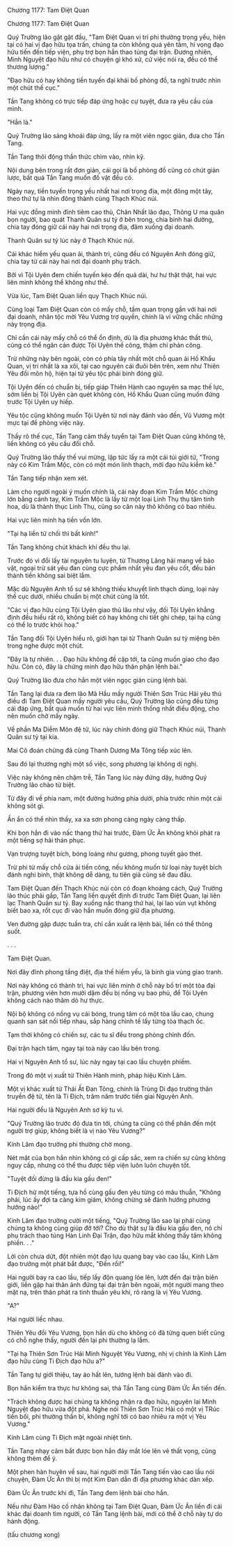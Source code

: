 




Chương 1177: Tam Điệt Quan


Chương 1177: Tam Điệt Quan

Quý Trường lão gật gật đầu, "Tam Điệt Quan vị trí phi thường trọng yếu, hiện tại có hai vị đạo hữu tọa trấn, chúng ta còn không quá yên tâm, hi vọng đạo hữu tiến đến tiếp viện, phụ trợ bọn hắn thao túng đại trận. Đương nhiên, Minh Nguyệt đạo hữu như có chuyện gì khó xử, cứ việc nói ra, đều có thể thương lượng."

"Đạo hữu có hay không tiền tuyến đại khái bố phòng đồ, ta nghĩ trước nhìn một chút thế cục."

Tần Tang không có trực tiếp đáp ứng hoặc cự tuyệt, đưa ra yêu cầu của mình.

"Hẳn là."

Quý Trường lão sảng khoái đáp ứng, lấy ra một viên ngọc giản, đưa cho Tần Tang.

Tần Tang thôi động thần thức chìm vào, nhìn kỹ.

Nội dung bên trong rất đơn giản, cái gọi là bố phòng đồ cũng có chút giản lược, bất quá Tần Tang muốn đồ vật đều có.

Ngày nay, tiền tuyến trọng yếu nhất hai nơi trọng địa, một đông một tây, theo thứ tự là nhìn đông thành cùng Thạch Khúc núi.

Hai vực đồng minh đỉnh tiêm cao thủ, Chân Nhất lão đạo, Thông U ma quân bọn người, bao quát Thanh Quân sư tỷ ở bên trong, chia binh hai đường, chia tay đóng giữ cái này hai nơi trọng địa, đâm xuống đại doanh.

Thanh Quân sư tỷ lúc này ở Thạch Khúc núi.

Cái khác hiểm yếu quan ải, thành trì, cũng đều có Nguyên Anh đóng giữ, chia tay từ cái này hai nơi đại doanh phụ trách.

Bởi vì Tội Uyên đem chiến tuyến kéo đến quá dài, hư hư thật thật, hai vực liên minh không thể không như thế.

Vừa lúc, Tam Điệt Quan liền quy Thạch Khúc núi.

Cùng loại Tam Điệt Quan còn có mấy chỗ, tầm quan trọng gần với hai nơi đại doanh, nhân tộc mời Yêu Vương trợ quyền, chính là vì vững chắc những này trọng địa.

Chỉ cần cái này mấy chỗ có thể ổn định, dù là địa phương khác thất thủ, cũng có thể ngăn cản được Tội Uyên thế công, thậm chí phản công.

Trừ những này bên ngoài, còn có phía tây nhất một chỗ quan ải Hồ Khẩu Quan, vị trí nhất là xa xôi, tại cao nguyên cái đuôi bên trên, xem như Thiên Yêu đồi môn hộ, hiện tại từ yêu tộc phái binh đóng giữ.

Tội Uyên đến có chuẩn bị, tiếp giáp Thiên Hành cao nguyên sa mạc thế lực, sớm liền bị Tội Uyên càn quét không còn, Hồ Khẩu Quan cũng muốn đứng trước Tội Uyên uy hiếp.

Yêu tộc cũng không muốn Tội Uyên từ nơi này đánh vào đến, Vũ Vương một mực tại đề phòng việc này.

Thấy rõ thế cục, Tần Tang cảm thấy tuyển tại Tam Điệt Quan cũng không tệ, liền không có yêu cầu đổi chỗ.

Quý Trường lão thấy thế vui mừng, lập tức lấy ra một cái túi giới tử, "Trong này có Kim Trầm Mộc, còn có một món linh thạch, mời đạo hữu kiểm kê."

Tần Tang tiếp nhận xem xét.

Làm cho người ngoài ý muốn chính là, cái này đoạn Kim Trầm Mộc chừng lớn bằng cánh tay, Kim Trầm Mộc là lấy từ một loại Linh Thụ thụ tâm tinh hoa, dù là thành thục Linh Thụ, cũng so căn này thô không có bao nhiêu.

Hai vực liên minh hạ tiền vốn lớn.

"Tại hạ liền từ chối thì bất kính!"

Tần Tang không chút khách khí đều thu lại.

Trước đó vì đổi lấy tài nguyên tu luyện, từ Thương Lãng hải mang về bảo vật, ngoại trừ sát yêu đan cùng cực phẩm nhất yêu đan yêu cốt, đều bán thành tiền không sai biệt lắm.

Mặc dù Nguyên Anh tổ sư sẽ không thiếu khuyết linh thạch dùng, loại này thế cục dưới, nhiều chuẩn bị một chút cũng là tốt.

"Các vị đạo hữu cùng Tội Uyên giao thủ lâu như vậy, đối Tội Uyên khẳng định đều hiểu rất rõ, không biết có hay không chi tiết ghi chép, tại hạ cũng có thể lo trước khỏi hoạ."

Tần Tang đối Tội Uyên hiểu rõ, giới hạn tại từ Thanh Quân sư tỷ miệng bên trong nghe được một chút.

"Đây là tự nhiên. . . Đạo hữu không đề cập tới, ta cũng muốn giao cho đạo hữu. Còn có, đây là chứng minh đạo hữu thân phận lệnh bài."

Quý Trường lão đưa cho hắn một viên ngọc giản cùng lệnh bài.

Tần Tang lại đưa ra đem lão Mã Hầu mấy người Thiên Sơn Trúc Hải yêu thú điều đi Tam Điệt Quan mấy người yêu cầu, Quý Trường lão cũng đều từng cái đáp ứng, bất quá muốn từ hai vực liên minh thống nhất điều động, cho nên muốn chờ mấy ngày.

Về phần Ma Diễm Môn đệ tử, lúc này chính đóng giữ Thạch Khúc núi, Thanh Quân sư tỷ tại kia.

Mai Cô đoán chừng đã cùng Thanh Dương Ma Tông tiếp xúc lên.

Sau đó lại thương nghị một số việc, song phương lại không dị nghị.

Việc này không nên chậm trễ, Tần Tang lúc này đứng dậy, hướng Quý Trường lão chào từ biệt.

Từ đây đi về phía nam, một đường hướng phía dưới, phía trước nhìn một cái không sót gì.

Ẩn ẩn có thể nhìn thấy, xa xa sơn phong càng ngày càng thấp.

Khi bọn hắn đi vào nấc thang thứ hai trước, Đàm Ức Ân không khỏi phát ra một tiếng sợ hãi thán phục.

Vạn trượng tuyệt bích, bóng loáng như gương, phong tuyết gào thét.

Trừ phi từ mấy chỗ cửa ải tiến công, nếu không muốn từ loại này tuyệt bích đánh nghi binh, thật không dễ dàng, tu tiên giả cũng sẽ đau đầu.

Tam Điệt Quan đến Thạch Khúc núi còn có đoạn khoảng cách, Quý Trường lão thúc phải gấp, Tần Tang liền quyết định đi trước Tam Điệt Quan, lại liên lạc Thanh Quân sư tỷ. Bay xuống nấc thang thứ hai, lại lao vùn vụt không biết bao xa, rốt cục đi vào hắn muốn đóng giữ địa phương.

Ven đường gặp được tuần tra, chỉ cần xuất ra lệnh bài, liền có thể thông suốt.

. . .

Tam Điệt Quan.

Nơi đây đỉnh phong tầng điệt, địa thế hiểm yếu, là binh gia vùng giao tranh.

Nơi này không có thành trì, hai vực liên minh ở chỗ này bố trí một tòa đại trận, phương viên hơn mười dặm đều bị nồng vụ bao phủ, để Tội Uyên không cách nào thăm dò hư thực.

Nội bộ không có nồng vụ cái bóng, trung tâm có một tòa lầu cao, chung quanh san sát nối tiếp nhau, sắp hàng chỉnh tề lấy từng tòa thạch ốc.

Tạm thời không có chiến sự, các tu sĩ đều trong phòng chỉnh đốn.

Đại trận hạch tâm, ngay tại toà này cao lầu bên trong.

Hai vị Nguyên Anh tổ sư, lúc này ngay tại cao lầu chuyện phiếm.

Trong đó một vị xuất từ Thiên Hành minh, pháp hiệu Kính Lâm.

Một vị khác xuất từ Thái Ất Đan Tông, chính là Trùng Di đạo trường thân truyền đệ tử, tên là Ti Địch, trăm năm trước tiến giai Nguyên Anh.

Hai người đều là Nguyên Anh sơ kỳ tu vi.

"Quý Trường lão trước đó đưa tin tới, chúng ta cũng có thể phân đến một người trợ giúp, không biết là vị nào Yêu Vương?"

Kính Lâm đạo trưởng phi thường chờ mong.

Nét mặt của bọn hắn nhìn không có gì cấp sắc, xem ra chiến sự cũng không nguy cấp, nhưng có thể thu được tiếp viện luôn luôn chuyện tốt.

"Tuyệt đối đừng là đầu kia gấu đen!"

Ti Địch hừ một tiếng, tựa hồ cùng gấu đen yêu từng có mâu thuẫn, "Không phải, lúc ấy đợi ta càng kim giám, không chừng sẽ đánh hướng phương hướng nào!"

Kính Lâm đạo trưởng cười một tiếng, "Quý Trường lão sao lại phái cùng chúng ta không cùng giúp đỡ tới? Cho dù thật sự là đầu kia gấu đen, nó chỉ phụ trách thao túng Hàn Linh Đại Trận, đạo hữu mắt không thấy tâm không phiền. . ."

Lời còn chưa dứt, đột nhiên một đạo lưu quang bay vào cao lầu, Kính Lâm đạo trưởng một phát bắt được, "Đến rồi!"

Hai người bay ra cao lầu, tiếp lấy độn quang lóe lên, lướt đến đại trận biên giới, liền gặp hai thân ảnh đứng tại đại trận bên ngoài, một người mang theo mặt nạ, trên thân phát ra tinh thuần yêu khí, rõ ràng là vị Yêu Vương.

"A?"

Hai người liếc nhau.

Thiên Yêu đồi Yêu Vương, bọn hắn dù cho không có đã từng quen biết cũng có chỗ nghe thấy, người đến lại phi thường lạ lẫm.

"Tại hạ Thiên Sơn Trúc Hải Minh Nguyệt Yêu Vương, nhị vị chính là Kính Lâm đạo hữu cùng Ti Địch đạo hữu a?"

Tần Tang tự giới thiệu, tay áo hất lên, tướng lệnh bài đánh vào đi.

Bọn hắn kiểm tra thực hư không sai, thả Tần Tang cùng Đàm Ức Ân tiến đến.

"Trách không được hai chúng ta không nhận ra đạo hữu, nguyên lai Minh Nguyệt đạo hữu vừa đột phá. Nghe nói Thiên Sơn Trúc Hải có một vị TRúc tiền bối, phi thường thần bí, không nghĩ tới có bao nhiêu ra một vị Yêu Vương."

Kính Lâm cùng Ti Địch mặt ngoài nhiệt tình.

Tần Tang nhạy cảm bắt được bọn hắn đáy mắt lóe lên vẻ thất vọng, cũng không thèm để ý.

Một phen hàn huyên về sau, hai người mời Tần Tang tiến vào cao lầu nói chuyện, Đàm Ức Ân thì bị một Kim Đan dẫn đi địa phương khác dàn xếp.

Đàm Ức Ân trước khi đi, Tần Tang đem lệnh bài cho hắn.

Nếu như Đàm Hào cố nhân không tại Tam Điệt Quan, Đàm Ức Ân liền đi cái khác đại doanh tìm người, có Tần Tang lệnh bài, mới có thể ở chỗ này tự do hành động.

(tấu chương xong)




